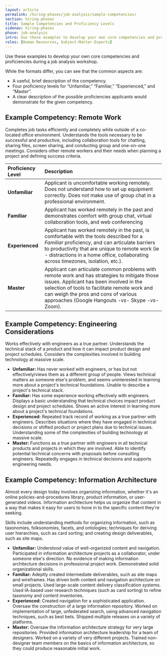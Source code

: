 ```yaml
---
layout: article
permalink: /hiring-phases/job-analysis/sample-competencies/
section: hiring-phases
title: Sample Competencies and Proficiency Levels
sidenav: hiring-phases
phase: job-analysis
intro: Use these examples to develop your own core competencies and proficiencies during a job analysis workshop.
roles: [Human Resources, Subject-Matter-Experts]
---
```


Use these examples to develop your own core competencies and proficiencies during a job analysis workshop.

While the formats differ, you can see that the common aspects are:

- A useful, brief description of the competency.
- Four proficiency levels for “Unfamiliar,” “Familiar,” “Experienced,” and “Master”.
- A clear description of the possible proficiencies applicants would demonstrate for the given competency.

## Example Competency: Remote Work

Completes job tasks efficiently and completely while outside of a co-located office environment. Understands the tools necessary to be successful and productive, including collaboration tools for chatting, sharing files, screen sharing, and conducting group and one-on-one meetings. Considers other remote workers and their needs when planning a project and defining success criteria.

| Proficiency Level | Description |
| :---------- | :--------- |
| **Unfamiliar** | Applicant is uncomfortable working remotely. Does not understand how to set up equipment correctly. Does not make use of group chat in a professional environment. |
| **Familiar** | Applicant has worked remotely in the past and demonstrates comfort with group chat, virtual collaboration tools, and web conferencing |
| **Experienced** | Applicant has worked remotely in the past, is comfortable with the tools described for a _Familiar_ proficiency, and can articulate barriers to productivity that are unique to remote work (ie - distractions in a home office, collaborating across timezones, isolation, etc.). |
| **Master** | Applicant can articulate common problems with remote work and has strategies to mitigate those issues. Applicant has been involved in the selection of tools to facilitate remote work and can weigh the pros and cons of various approaches (Google Hangouts _-vs-_ Skype _-vs-_ Zoom). |

## Example Competency: Engineering Considerations

Works effectively with engineers as a true partner. Understands the technical stack of a product and how it can impact product design and project schedules. Considers the complexities involved in building technology at massive scale.

- **Unfamiliar:** Has never worked with engineers, or has but not effectively/views them as a different group of people. Views technical matters as someone else's problem, and seems uninterested in learning more about a project's technical foundations. Unable to describe a project's technical stack.
- **Familiar:** Has some experience working effectively with engineers. Displays a basic understanding that technical choices impact product design and project schedules. Shows an active interest in learning more about a project's technical foundations.
- **Experienced:** Repeated track record of working as a true partner with engineers. Describes situations where they have engaged in technical decisions or shifted product or project plans due to technical issues. Understanding some of the complexities of building technology at massive scale.
- **Master:** Functions as a true partner with engineers in all technical products and projects in which they are involved. Able to identify potential technical concerns with proposals before consulting engineers. Repeatedly engages in technical decisions and supports engineering needs.

## Example Competency: Information Architecture

Almost every design today involves organizing information, whether it's an online policies-and-procedures library, product information, or user-generated videos. Information architecture helps us organize that content in a way that makes it easy for users to hone in to the specific content they're seeking.

Skills include understanding methods for organizing information, such as taxonomies, folksonomies, facets, and ontologies; techniques for deriving user hierarchies, such as card sorting; and creating design deliverables, such as site maps.

- **Unfamiliar:** Understood value of well-organized content and navigation. Participated in information architecture projects as a collaborator, under someone else's direction. No evidence of making information architecture decisions in professional project work. Demonstrated solid organizational skills.
- **Familiar:** Adeptly created intermediate deliverables, such as site maps and wireframes. Has driven both content and navigation architecture on small projects. Used large-scale content delivery classification systems. Used IA-based user research techniques (such as card sorting) to refine taxonomy and content inventories.
- **Experienced:** Created navigation for a sophisticated application. Oversaw the construction of a large information repository. Worked on implementation of large, unfederated search, using advanced navigation techniques, such as best bets. Shipped multiple releases on a variety of platforms.
- **Master:** Oversaw the information architecture strategy for very large repositories. Provided information architecture leadership for a team of designers. Worked on a variety of very different projects. Trained non-designer team members on the basics of information architecture, so they could produce reasonable initial work.
